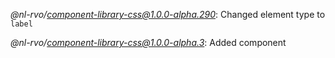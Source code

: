 *@nl-rvo/component-library-css@1.0.0-alpha.290*:
Changed element type to `label`

*@nl-rvo/component-library-css@1.0.0-alpha.3*:
Added component